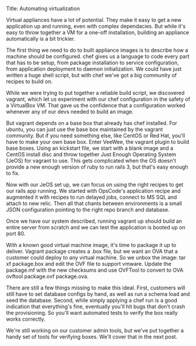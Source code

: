 Title: Automating virtualization

Virtual appliances have a lot of potential. They make it easy to get a
new application up and running, even with complex dependacies. But while
it's easy to throw together a VM for a one-off installation, building an
appliance automatically is a bit trickier.

The first thing we need to do to built appliance images is to describe
how a machine should be configured. chef gives us a language to code
every part that has to be setup, from package installation to service
configuration, from application deployment to daemon initialization. We
could have just written a huge shell script, but with chef we've got a
big community of recipes to build on.

While we were trying to put together a reliable build script, we
discovered vagrant, which let us experiment with our chef configuration
in the safety of a VirtualBox VM. That gave us the confidence that a
configuration worked whenever any of our devs needed to build an image.

But vagrant depends on a base box that already has chef installed. For
ubuntu, you can just use the base box maintained by the vagrant
community. But if you need something else, like CentOS or Red Hat,
you'll have to make your own base box. Enter VeeWee, the vagrant plugin
to build base boxes. Using an kickstart file, we start with a blank
image and a CentOS install disc and throw together Just Enough Operating
System (JeOS) for vagrant to use. This gets complicated when the OS
doesn't provide a new enough version of ruby to run rails 3, but that's
easy enough to fix.

Now with our JeOS set up, we can focus on using the right recipes to get
our rails app running. We started with OpsCode's application recipe and
augmented it with recipes to run delayed jobs, connect to MS SQL and
attach to new relic. Then all that chants between environments is a
small JSON configuration pointing to the right repo branch and database.

Once we have our system described, running vagrant up should build an
entire server from scratch and we can test the application is booted up
on port 80.

With a known good virtual machine image, it's time to package it up to
deliver. Vagrant package creates a .box file, but we want an OVA that a
customer could deploy to any virtual machine. So we unbox the image: tar
xf package.box and edit the OVF file to support vmware. Update the
package.mf with the new checksums and use OVFTool to convert to OVA
ovftool package.ovf package.ova.

There are still a few things missing to make this ideal. First,
customers will still have to set database configs by hand, as well as
run a schema load and seed the database. Second, while simply applying a
chef run is a good indication that everything's fine, eventually you'll
hit bugs that don't crash the provisioning. So you'll want automated
tests to verify the box really works correctly.

We're still working on our customer admin tools, but we've put together
a handy set of tools for verifying boxes. We'll cover that in the next
post.

